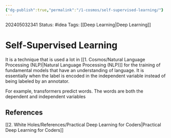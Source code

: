 ```yaml
---
{"dg-publish":true,"permalink":"/1-cosmos/self-supervised-learning/"}
---
```


202405032341
Status: #idea
Tags: [[Deep Learning\|Deep Learning]]
# Self-Supervised Learning
It is a technique that is used a lot in [[1. Cosmos/Natural Language Processing (NLP)\|Natural Language Processing (NLP)]] for the training of fundamental models that have an understanding of language. It is essentially when the label is encoded in the independent variable instead of being labeled by an annotator.

For example, transformers predict words. The words are both the dependent and independent variables


## References
[[2. White Holes/References/Practical Deep Learning for Coders\|Practical Deep Learning for Coders]]
